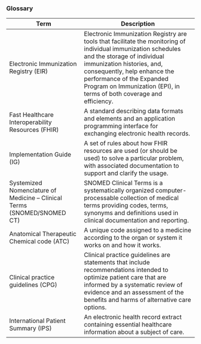 ### Glossary 
|Term|Description|
|----|----|
|Electronic Immunization Registry (EIR)|Electronic Immunization Registry are tools that facilitate the monitoring of individual immunization schedules and the storage of individual immunization histories, and, consequently, help enhance the performance of the Expanded Program on Immunization (EPI), in terms of both coverage and efficiency.|
|Fast Healthcare Interoperability Resources (FHIR)|A standard describing data formats and elements and an application programming interface for exchanging electronic health records.|
|Implementation Guide (IG)|A set of rules about how FHIR resources are used (or should be used) to solve a particular problem, with associated documentation to support and clarify the usage.|
|Systemized Nomenclature of Medicine – Clinical Terms (SNOMED/SNOMED CT)| SNOMED Clinical Terms is a systematically organized computer-processable collection of medical terms providing codes, terms, synonyms and definitions used in clinical documentation and reporting.|
|Anatomical Therapeutic Chemical code (ATC)|A unique code assigned to a medicine according to the organ or system it works on and how it works.|
|Clinical practice guidelines (CPG)|Clinical practice guidelines are statements that include recommendations intended to optimize patient care that are informed by a systematic review of evidence and an assessment of the benefits and harms of alternative care options.|
|International Patient Summary (IPS)|An electronic health record extract containing essential healthcare information about a subject of care.|
